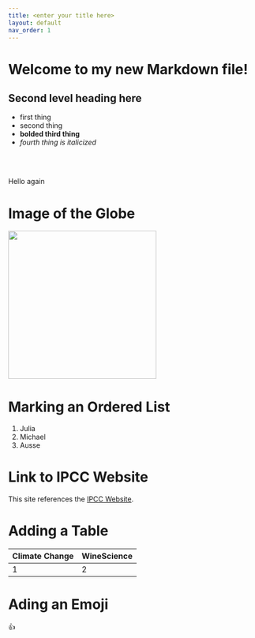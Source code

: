 ```yaml
---
title: <enter your title here>
layout: default
nav_order: 1
---
```


# Welcome to my new Markdown file!
## Second level heading here
  - first thing
  - second thing
  - **bolded third thing**
  - _fourth thing is italicized_

<br>
<br>

Hello again

# **Image of the Globe**
<img src = https://d9-wret.s3.us-west-2.amazonaws.com/assets/palladium/production/s3fs-public/vhp_img5720.jpg width = 300 height = 300>

# **Marking an Ordered List**
1. Julia
2. Michael
3. Ausse

# **Link to IPCC Website**
This site references the [IPCC Website](https://www.un.org/en/climatechange/reports?gclid=CjwKCAjwkNOpBhBEEiwAb3MvvQeAbk8XE5IY9gsrVInPgpYmWWRS6KsKs4aAYRXH1YyHzmS-JD6_9RoCm-EQAvD_BwE). 

# **Adding a Table**
| Climate Change | WineScience |
| -------------- | ----------- |
| 1              | 2           |

# **Ading an Emoji**
:+1:
